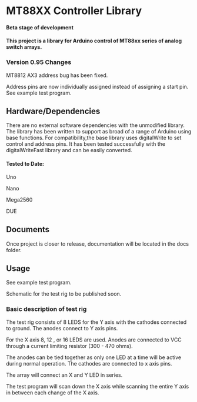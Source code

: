 # MT88XX Controller Library 

#### Beta stage of development


#### This project is a library for Arduino control of MT88xx series of analog switch arrays. 



### Version 0.95 Changes
MT8812 AX3 address bug has been fixed.
	 
Address pins are now individually assigned instead of
assigning a start pin. See example test program.



## Hardware/Dependencies 

There are no external software dependencies with the unmodified library. The library has been written to support as broad of a range of Arduino using base functions.
For compatibility,the base library uses digitalWrite to set control and address pins.
It has been tested successfully with the digitalWriteFast library and can be easily converted.

#### Tested to Date:
Uno

Nano

Mega2560

DUE



## Documents

Once project is closer to release, documentation will be located in the docs folder.

## Usage

See example test program.

Schematic for the test rig to be published soon.

### Basic description of test rig 
The test rig consists of 8 LEDS for the Y axis with the cathodes connected to ground. The anodes connect to Y axis pins.

For the X axis 8, 12 , or 16 LEDS are used. Anodes are connected to VCC through a current limiting resistor (300 - 470 ohms).

The anodes can be tied together as only one LED at a time will be active during normal operation. The cathodes are connected to x axis pins.

The array will connect an X and Y LED in series.

The test program will scan down the X axis while scanning the entire Y axis in between each change of the X axis.